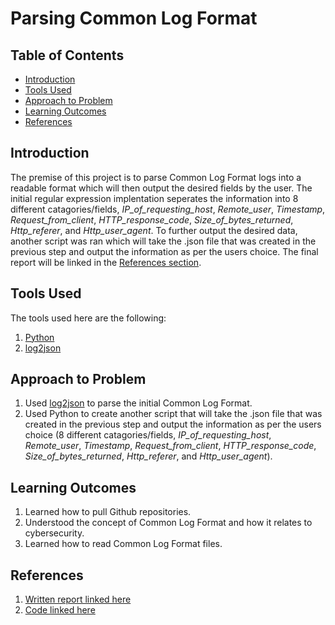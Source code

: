 # Parsing Common Log Format

## Table of Contents

- [Introduction](#Introduction)
- [Tools Used](#Tools-Used)
- [Approach to Problem](#Approach-to-Problem)
- [Learning Outcomes](#Learning-Outcomes)
- [References](#References)

<h2 id="#Introduction">Introduction</h2>

The premise of this project is to parse Common Log Format logs into a readable format which will then output the desired fields by the user. The initial regular expression implentation seperates the information into 8 different catagories/fields, *IP_of_requesting_host*, *Remote_user*, *Timestamp*, *Request_from_client*, *HTTP_response_code*, *Size_of_bytes_returned*, *Http_referer*, and *Http_user_agent*. To further output the desired data, another script was ran which will take the .json file that was created in the previous step and output the information as per the users choice. The final report will be linked in the [References section](#References).

<h2 id="#Tools-Used">Tools Used</h2>

The tools used here are the following:

1. [Python](https://www.python.org/downloads/)
2. [log2json](https://github.com/fauzanelka/log2json)

<h2 id="#Approach-to-Problem">Approach to Problem</h2>

1. Used [log2json](https://github.com/fauzanelka/log2json) to parse the initial Common Log Format.
2. Used Python to create another script that will take the .json file that was created in the previous step and output the information as per the users choice (8 different catagories/fields, *IP_of_requesting_host*, *Remote_user*, *Timestamp*, *Request_from_client*, *HTTP_response_code*, *Size_of_bytes_returned*, *Http_referer*, and *Http_user_agent*).

<h2 id="#Learning-Outcomes">Learning Outcomes</h2>

1. Learned how to pull Github repositories.
2. Understood the concept of Common Log Format and how it relates to cybersecurity.
3. Learned how to read Common Log Format files.

## References

1. [Written report linked here](https://github.com/JacYuan1/Common-Log-Format-to-JSON-Project/blob/main/Logs%20Example.pdf)
2. [Code linked here](https://github.com/JacYuan1/Common-Log-Format-to-JSON-Project/blob/main/script.py)
